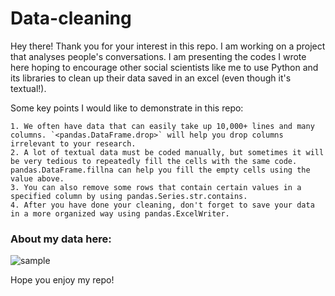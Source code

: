 # Data-cleaning

Hey there! Thank you for your interest in this repo. I am working on a project that analyses people's conversations. I am presenting the codes I wrote here hoping to encourage other social scientists like me to use Python and its libraries to clean up their data saved in an excel (even though it's textual!). 


Some key points I would like to demonstrate in this repo:

    1. We often have data that can easily take up 10,000+ lines and many columns. `<pandas.DataFrame.drop>` will help you drop columns irrelevant to your research. 
    2. A lot of textual data must be coded manually, but sometimes it will be very tedious to repeatedly fill the cells with the same code. pandas.DataFrame.fillna can help you fill the empty cells using the value above. 
    3. You can also remove some rows that contain certain values in a specified column by using pandas.Series.str.contains. 
    4. After you have done your cleaning, don't forget to save your data in a more organized way using pandas.ExcelWriter.


### About my data here:
![sample](https://user-images.githubusercontent.com/75769044/105940825-16931c00-6097-11eb-9660-95f20657222d.PNG)


Hope you enjoy my repo!
